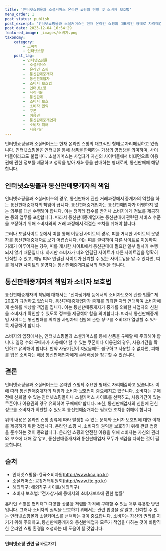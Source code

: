 ```yaml
---
title: '인터넷쇼핑몰과 소셜커머스 온라인 쇼핑의 현황 및 소비자 보호법'
menu_order: 1
post_status: publish
post_excerpt: '인터넷쇼핑몰과 소셜커머스는 현재 온라인 쇼핑의 대표적인 형태로 자리매김하고 있습니다. 인터넷쇼핑몰은 인터넷을 통해 상품을 판매하는 가상의 영업장을 의미하며, 사이버몰이라고도 불립니다. 소셜커머스는 사업자가 자신의 사이버몰에서 비대면으로 이용권에 관한 정보를 제공하고 청약을 받아 재화 등을 판매하는 형태로써, 통신판매에 해당합니다.'
post_date: 2023-12-04 16:54:29
featured_image: _images/소비자.png
taxonomy:
    category:
        - 소비자
        - 인터넷쇼핑
    post_tag:
        - 인터넷쇼핑몰
        -  소셜커머스
        -  온라인 쇼핑
        -  통신판매중개자
        -  통신판매업자
        -  소비자 보호법
        -  인터넷쇼핑
        -  사이버몰
        -  통신판매
        -  소비자 보호
        -  소비자 권익
        -  쿠폰
        -  이용권
        -  통신판매중개업자
        -  소비자 피해
        -  사용기간
---
```



인터넷쇼핑몰과 소셜커머스는 현재 온라인 쇼핑의 대표적인 형태로 자리매김하고 있습니다. 인터넷쇼핑몰은 인터넷을 통해 상품을 판매하는 가상의 영업장을 의미하며, 사이버몰이라고도 불립니다. 소셜커머스는 사업자가 자신의 사이버몰에서 비대면으로 이용권에 관한 정보를 제공하고 청약을 받아 재화 등을 판매하는 형태로써, 통신판매에 해당합니다.

## 인터넷쇼핑몰과 통신판매중개자의 책임

인터넷쇼핑몰과 소셜커머스의 경우, 통신판매에 관한 거래과정에서 중개자의 역할을 하는 통신판매중개자의 책임이 큽니다. 통신판매중개업자는 통신판매업자가 이행하지 않는 의무를 대신 수행해야 합니다. 이는 청약의 접수를 받거나 소비자에게 정보를 제공하는 등의 업무를 포함합니다. 따라서 통신판매중개업자는 통신판매에 관련된 서비스 수준을 보장하기 위해 소비자와의 거래 과정에서 적절한 조치를 취해야 합니다.

그러나 포털사이트 등에서 띠를 통해 이동된 사이트의 경우, 띠를 게시한 사이트의 운영자를 통신판매중개자로 보기 어렵습니다. 이는 띠를 클릭하여 다른 사이트로 이동하여 거래가 이루어지는 경우, 띠를 게시한 사이트에서 통신판매에 필요한 일부 절차가 수행되지 않기 때문입니다. 하지만 소비자가 띠와 연결된 사이트가 다른 사이트임을 명확히 인식할 수 있고, 해당 띠와 연결된 사이트가 신뢰할 수 있는 사이트임을 알 수 있다면, 띠를 게시한 사이트의 운영자는 통신판매중개자로서의 책임을 집니다.

## 통신판매중개자의 책임과 소비자 보호법

통신판매중개자의 책임에 대해서는 "전자상거래 등에서의 소비자보호에 관한 법률" 제20조가 규정하고 있습니다. 통신판매중개업자가 중개를 의뢰한 자와 연대하여 소비자에게 손해를 배상할 책임을 집니다. 이는 통신판매중개자가 중개를 의뢰한 사업자의 신원을 소비자가 확인할 수 있도록 정보를 제공해야 함을 의미합니다. 따라서 통신판매중개업 사이트는 통신판매를 의뢰한 사업자의 신원에 관한 정보를 소비자가 열람할 수 있도록 제공해야 합니다.

소비자의 입장에서는, 인터넷쇼핑몰과 소셜커머스를 통해 상품을 구매할 때 주의해야 합니다. 일정 수의 구매자가 사용해야 할 수 있는 쿠폰이나 이용권의 경우, 사용기간을 확인하고 유의해야 합니다. 만약 사용기간이 지났음에도 불구하고 사용할 수 없다면, 피해를 입은 소비자는 해당 통신판매업자에게 손해배상을 청구할 수 있습니다.

## 결론

인터넷쇼핑몰과 소셜커머스는 온라인 쇼핑의 주요한 형태로 자리매김하고 있습니다. 이에 따라 통신판매중개자의 책임과 소비자 보호법이 중요해지고 있습니다. 소비자는 구매 전에 신뢰할 수 있는 인터넷쇼핑몰이나 소셜커머스 사이트를 선택하고, 사용기간이 있는 쿠폰이나 이용권의 경우 유의하여 구매해야 합니다. 또한, 통신판매업자의 신원에 관한 정보를 소비자가 확인할 수 있도록 통신판매중개자는 필요한 조치를 취해야 합니다.

위의 내용은 온라인 쇼핑 종류에 따라 발생할 수 있는 문제와 소비자 보호법에 대한 이해를 제공하기 위한 것입니다. 온라인 쇼핑 시, 소비자의 권익을 보호하기 위해 관련 법령을 준수하는 것이 중요합니다. 온라인 쇼핑의 안전한 이용을 위해 소비자는 자신의 권리와 보호에 대해 잘 알고, 통신판매중개자와 통신판매업자 모두가 책임을 다하는 것이 필요합니다.

## 출처
- 인터넷쇼핑몰: 한국소비자원(http://www.kca.go.kr)
- 소셜커머스: 공정거래위원회(http://www.ftc.go.kr)
- 해외직구: 해외직구 사이트(해외직구)
- 소비자 보호법: "전자상거래 등에서의 소비자보호에 관한 법률"

온라인 쇼핑은 편리하고 다양한 상품을 저렴한 가격에 구매할 수 있는 매우 유용한 방법입니다. 그러나 소비자의 권익을 보호하기 위해서는 관련 법령을 잘 알고, 신뢰할 수 있는 인터넷쇼핑몰과 소셜커머스를 선택하는 것이 중요합니다. 소비자는 자신의 권리를 지키기 위해 주의하고, 통신판매중개자와 통신판매업자 모두가 책임을 다하는 것이 바람직한 온라인 쇼핑 환경을 조성하는 데 도움이 될 것입니다.
<!-- wp:separator -->
<hr class="wp-block-separator has-alpha-channel-opacity"/>
<!-- /wp:separator -->

<!-- wp:group {"backgroundColor":"base","layout":{"type":"constrained"}} -->
<div class="wp-block-group has-base-background-color has-background"><!-- wp:paragraph {"align":"center","fontSize":"medium"} -->
<p class="has-text-align-center has-large-font-size"><strong>인터넷쇼핑 관련 글 바로가기</strong></p>
<!-- /wp:paragraph -->


<!-- wp:latest-posts
{"categories":[{"id":30793,"count":19,"description":"","link":"https://uknowlaw.com/category/%ec%9d%b8%ed%84%b0%eb%84%b7%ec%87%bc%ed%95%91/","name":"인터넷쇼핑","slug":"인터넷쇼핑","taxonomy":"category","parent":0,"meta":[],"_links":{"self":[{"href":"https://uknowlaw.com/wp-json/wp/v2/categories/30793"}],"collection":[{"href":"https://uknowlaw.com/wp-json/wp/v2/categories"}],"about":[{"href":"https://uknowlaw.com/wp-json/wp/v2/taxonomies/category"}],"wp:post_type":[{"href":"https://uknowlaw.com/wp-json/wp/v2/posts?categories=30793"}],"curies":[{"name":"wp","href":"https://api.w.org/{rel}","templated":true}]}}],"postsToShow":100,"excerptLength":28,"postLayout":"grid","columns":2,"featuredImageAlign":"left","featuredImageSizeSlug":"large","fontSize":"small"} /--></div>
<!-- /wp:group -->